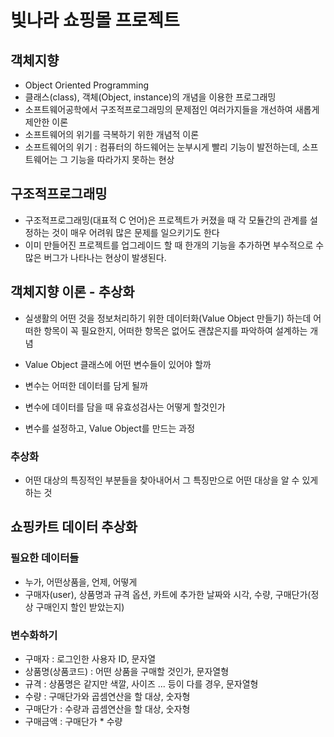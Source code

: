 # 빛나라 쇼핑몰 프로젝트

## 객체지향
* Object Oriented Programming
* 클래스(class), 객체(Object, instance)의 개념을 이용한 프로그래밍
* 소프트웨어공학에서 구조적프로그래밍의 문제점인 여러가지들을 개선하여 새롭게 제안한 이론
* 소프트웨어의 위기를 극복하기 위한 개념적 이론
* 소프트웨어의 위기 : 컴퓨터의 하드웨어는 눈부시게 빨리 기능이 발전하는데, 소프트웨어는 그 기능을 따라가지 못하는 현상

## 구조적프로그래밍
* 구조적프로그래밍(대표적 C 언어)은 프로젝트가 커졌을 때 각 모듈간의 관계를 설정하는 것이 매우 어려워 많은 문제를 일으키기도 한다
* 이미 만들어진 프로젝트를 업그레이드 할 때 한개의 기능을 추가하면 부수적으로 수많은 버그가 나타나는 현상이 발생된다.

## 객체지향 이론 - 추상화
* 실생활의 어떤 것을 정보처리하기 위한 데이터화(Value Object 만들기) 하는데 어떠한 항목이 꼭 필요한지, 어떠한 항목은 없어도 괜찮은지를 파악하여 설계하는 개념

* Value Object 클래스에 어떤 변수들이 있어야 할까
* 변수는 어떠한 데이터를 담게 될까
* 변수에 데이터를 담을 때 유효성검사는 어떻게 할것인가
* 변수를 설정하고, Value Object를 만드는 과정

### 추상화
* 어떤 대상의 특징적인 부분들을 찾아내어서 그 특징만으로 어떤 대상을 알 수 있게 하는 것

## 쇼핑카트 데이터 추상화
### 필요한 데이터들
* 누가, 어떤상품을, 언제, 어떻게
* 구매자(user), 상품명과 규격 옵션, 카트에 추가한 날짜와 시각, 수량, 구매단가(정상 구매인지 할인 받았는지)
### 변수화하기
* 구매자 : 로그인한 사용자 ID, 문자열
* 상품명(상품코드) : 어떤 상품을 구매할 것인가, 문자열형
* 규격 : 상품명은 같지만 색깔, 사이즈 ... 등이 다를 경우, 문자열형
* 수량 : 구매단가와 곱셈연산을 할 대상, 숫자형
* 구매단가 : 수량과 곱셈연산을 할 대상, 숫자형
* 구매금액 : 구매단가 * 수량



